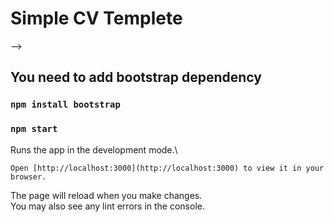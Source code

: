 #  Simple CV Templete

<!-- ## Screen Shot

<!-- <img src="demoPhotos/1.png" alt="ScreenShot" width="400"/>
<img src="demoPhotos/2.png" alt="ScreenShot" width="400"/>
 --> -->
## You need to add bootstrap dependency
    
### `npm install bootstrap`

### `npm start`

Runs the app in the development mode.\

```
Open [http://localhost:3000](http://localhost:3000) to view it in your browser.
```

The page will reload when you make changes.\
You may also see any lint errors in the console.
